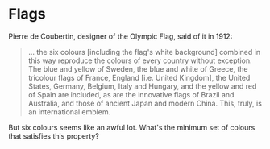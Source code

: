 # Flags

Pierre de Coubertin, designer of the Olympic Flag, said of it in 1912:

> ... the six colours [including the flag's white background] combined in this way reproduce the colours of every country without exception. The blue and yellow of Sweden, the blue and white of Greece, the tricolour flags of France, England [i.e. United Kingdom], the United States, Germany, Belgium, Italy and Hungary, and the yellow and red of Spain are included, as are the innovative flags of Brazil and Australia, and those of ancient Japan and modern China. This, truly, is an international emblem.

But six colours seems like an awful lot. What's the minimum set of colours that satisfies this property?
